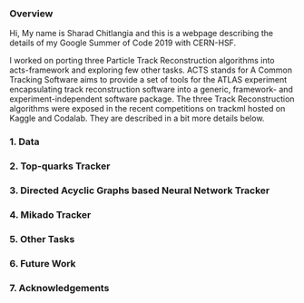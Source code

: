 ### Overview

Hi, My name is Sharad Chitlangia and this is a webpage describing the details of my Google Summer of Code 2019 with CERN-HSF.

I worked on porting three Particle Track Reconstruction algorithms into acts-framework and exploring few other tasks. ACTS stands for A Common Tracking Software aims to provide a set of tools for the ATLAS experiment encapsulating track reconstruction software into a generic, framework- and experiment-independent software package. The three Track Reconstruction algorithms were exposed in the recent competitions on trackml hosted on Kaggle and Codalab. They are described in a bit more details below.

### 1. Data

### 2. Top-quarks Tracker

### 3. Directed Acyclic Graphs based Neural Network Tracker

### 4. Mikado Tracker

### 5. Other Tasks

### 6. Future Work

### 7. Acknowledgements
